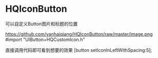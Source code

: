 # HQIconButton
可以自定义Button图片和标题的位置

https://github.com/yanhaiqiang/HQIconButton/raw/master/image.png
#import "UIButton+HQCustomIcon.h"

直接调用代码即可看到想要的效果
[button setIconInLeftWithSpacing:5];
